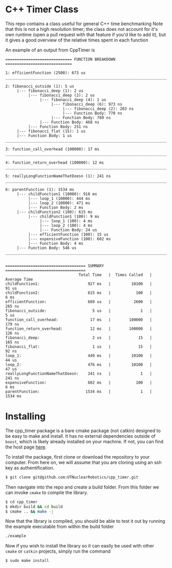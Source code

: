 # C++ Timer Class
This repo contains a class useful for general C++ time benchmarking
Note that this is not a high resolution timer; the class does not account
for it's own runtime (open a pull request with that feature if you'd 
like to add it), but it gives a good overview of the relative times spent
in each function

An example of an output from CppTimer is

~~~
============================= FUNCTION BREAKDOWN =============================

1: efficientFunction (2500): 673 us
______________________________________________________________________________

2: fibonacci_outside (1): 5 us
     |--- fibonacci_deep (1): 2 us
          |--- fibonacci_deep (2): 2 us
               |--- fibonacci_deep (4): 1 us
                    |--- fibonacci_deep (6): 973 ns
                         |--- fibonacci_deep (2): 203 ns
                         |--- Function Body: 770 ns
                    |--- Function Body: 789 ns
               |--- Function Body: 468 ns
          |--- Function Body: 251 ns
     |--- fibonacci_flat (15): 1 us
     |--- Function Body: 1 us
______________________________________________________________________________

3: function_call_overhead (100000): 17 ms
______________________________________________________________________________

4: function_return_overhead (100000): 12 ms
______________________________________________________________________________

5: reallyLongFunctionNameThatDoesn (1): 241 ns
______________________________________________________________________________

6: parentFunction (1): 1534 ms
     |--- childFunction1 (10000): 918 ms
          |--- loop_1 (10000): 444 ms
          |--- loop_2 (10000): 471 ms
          |--- Function Body: 2 ms
     |--- childFunction2 (100): 615 ms
          |--- childFunction1 (100): 9 ms
               |--- loop_1 (100): 4 ms
               |--- loop_2 (100): 4 ms
               |--- Function Body: 24 us
          |--- efficientFunction (100): 15 us
          |--- expensiveFunction (100): 602 ms
          |--- Function Body: 4 ms
     |--- Function Body: 546 us
______________________________________________________________________________


=================================== SUMMARY ===================================
                                Total Time   |  Times Called   |   Average Time
childFunction1:                     927 ms   |         10100   |          91 us
childFunction2:                     615 ms   |           100   |           6 ms
efficientFunction:                  689 us   |          2600   |         265 ns
fibonacci_outside:                    5 us   |             1   |           5 us
function_call_overhead:              17 ms   |        100000   |         179 ns
function_return_overhead:            12 ms   |        100000   |         126 ns
fibonacci_deep:                       2 us   |            15   |         165 ns
fibonacci_flat:                       1 us   |            15   |          92 ns
loop_1:                             449 ms   |         10100   |          44 us
loop_2:                             476 ms   |         10100   |          47 us
reallyLongFunctionNameThatDoesn:    241 ns   |             1   |         241 ns
expensiveFunction:                  602 ms   |           100   |           6 ms
parentFunction:                    1534 ms   |             1   |        1534 ms
~~~

# Installing
The cpp_timer package is a bare cmake package (not catkin) designed to be easy to make and install. It has no external dependencies outside of `boost`, which is likely already installed on your machine. If not, you can find the host page <a href = https://www.boost.org/ >here</a>.

To install the package, first clone or download the repository to your computer. From here on, we will assume that you are cloning using an ssh key as authentification. 

```bash
$ git clone git@github.com:UTNuclearRobotics/cpp_timer.git
```

Then navigate into the repo and create a build folder. From this folder we can invoke `cmake` to compile the library.

```bash
$ cd cpp_timer
$ mkdir build && cd build
$ cmake .. && make -j
```

Now that the library is compiled, you should be able to test it out by running the example executable from within the build folder

```bash
./example
```

Now if you wish to install the library so it can easily be used with other `cmake` or `catkin` projects, simply run the command

```bash
$ sudo make install 
```
